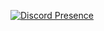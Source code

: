 [![Discord Presence](https://lanyard.cnrad.dev/api/811515262238064640?showDisplayName=true&theme=dark)](https://discord.com/users/811515262238064640)
<p align="center">
 <img src="https://count.getloli.com/get/@:Warasugi-777?theme=rule34" alt="" /
</p>
